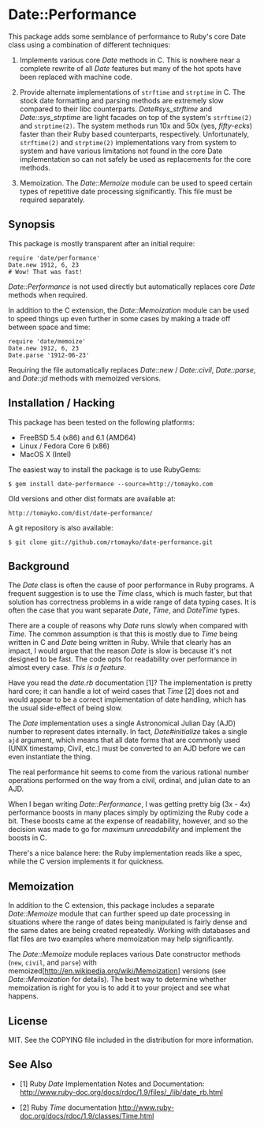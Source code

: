 Date::Performance
=================

This package adds some semblance of performance to Ruby's core Date class 
using a combination of different techniques:

1. Implements various core *Date* methods in C. This is nowhere near a
   complete rewrite of all *Date* features but many of the hot spots have
   been replaced with machine code.
 
2. Provide alternate implementations of `strftime` and `strptime` in C.  The stock
   date formatting and parsing methods are extremely slow compared to their
   libc counterparts. *Date#sys_strftime* and *Date::sys_strptime* are light
   facades on top of the system's `strftime(2)` and `strptime(2)`. The system 
   methods run 10x and 50x (yes, _fifty-ecks_) faster than their Ruby based counterparts, 
   respectively.  Unfortunately, `strftime(2)` and `strptime(2)` implementations vary from
   system to system and have various limitations not found in the core Date
   implementation so can not safely be used as replacements for the core methods.

3. Memoization. The *Date::Memoize* module can be used to speed certain
   types of repetitive date processing significantly. This file must be 
   required separately.

Synopsis
--------

This package is mostly transparent after an initial require:

    require 'date/performance'
    Date.new 1912, 6, 23
    # Wow! That was fast!

*Date::Performance* is not used directly but automatically replaces core *Date*
methods when required.

In addition to the C extension, the *Date::Memoization* module can be used to
speed things up even further in some cases by making a trade off between space 
and time:

    require 'date/memoize'
    Date.new 1912, 6, 23
    Date.parse '1912-06-23'

Requiring the file automatically replaces *Date::new* / *Date::civil*, *Date::parse*, 
and *Date::jd* methods with memoized versions.

Installation / Hacking
----------------------

This package has been tested on the following platforms:

  * FreeBSD 5.4 (x86) and 6.1 (AMD64)
  * Linux / Fedora Core 6 (x86)
  * MacOS X (Intel)

The easiest way to install the package is to use RubyGems:

    $ gem install date-performance --source=http://tomayko.com

Old versions and other dist formats are available at:

    http://tomayko.com/dist/date-performance/

A git repository is also available:

    $ git clone git://github.com/rtomayko/date-performance.git

Background
----------

The *Date* class is often the cause of poor performance in Ruby programs. A frequent
suggestion is to use the *Time* class, which is much faster, but that solution has 
correctness problems in a wide range of data typing cases. It is often the case that 
you want separate *Date*, *Time*, and *DateTime* types.

There are a couple of reasons why *Date* runs slowly when compared with
*Time*. The common assumption is that this is mostly due to *Time* being
written in C and *Date* being written in Ruby. While that clearly has an
impact, I would argue that the reason *Date* is slow is because it's not
designed to be fast. The code opts for readability over performance in almost
every case. _This is a feature_.

Have you read the *date.rb* documentation [1]? The implementation is pretty
hard core; it can handle a lot of weird cases that *Time* [2] does not and
would appear to be a correct implementation of date handling, which has the
usual side-effect of being slow.

The *Date* implementation uses a single Astronomical Julian Day (AJD) number
to represent dates internally. In fact, *Date#initialize* takes a
single `ajd` argument, which means that all date forms that are commonly used 
(UNIX timestamp, Civil, etc.) must be converted to an AJD before we can even
instantiate the thing. 

The real performance hit seems to come from the various rational number
operations performed on the way from a civil, ordinal, and julian date to 
an AJD.

When I began writing *Date::Performance*, I was getting pretty big (3x - 4x)
performance boosts in many places simply by optimizing the Ruby code a bit.
These boosts came at the expense of readability, however, and so the decision
was made to go for _maximum unreadability_ and implement the boosts in C.

There's a nice balance here: the Ruby implementation reads like a spec,
while the C version implements it for quickness.

Memoization
-----------

In addition to the C extension, this package includes a separate *Date::Memoize*
module that can further speed up date processing in situations where the range
of dates being manipulated is fairly dense and the same dates are being
created repeatedly. Working with databases and flat files are two examples
where memoization may help significantly.

The *Date::Memoize* module replaces various Date constructor methods (`new`,
`civil`, and `parse`) with memoized[http://en.wikipedia.org/wiki/Memoization] 
versions (see *Date::Memoization* for details). The best way to determine 
whether memoization is right for you is to add it to your project and see 
what happens.

License
-------

MIT. See the COPYING file included in the distribution for more 
information.

See Also
--------

 * [1] Ruby *Date* Implementation Notes and Documentation:
   http://www.ruby-doc.org/docs/rdoc/1.9/files/_/lib/date_rb.html

 * [2] Ruby *Time* documentation 
   http://www.ruby-doc.org/docs/rdoc/1.9/classes/Time.html
